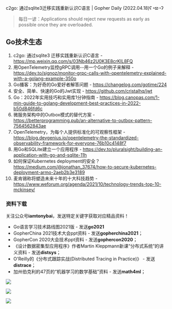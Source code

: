 c2go: 通过sqlite3迁移实践重新认识C语言 | Gopher Daily (2022.04.18)ʕ◔ϖ◔ʔ

>每日一谚：Applications should reject new requests as early as possible once they are overloaded.

## Go技术生态

1. c2go: 通过sqlite3 迁移实践重新认识C语言 - https://mp.weixin.qq.com/s/03Nb46z2U0K3E8crKIL8FQ
2. 用OpenTelemetry监控gRPC调用--用一个Go的例子来解释 - https://dev.to/signoz/monitor-grpc-calls-with-opentelemetry-explained-with-a-golang-example-350o
3. Go播客：为好奇的Go爱好者解答问题 - https://changelog.com/gotime/224
4. 安全、简单、快速的Go的Jwt实现 - https://github.com/cristalhq/jwt
5. Go：2022年实用技巧和实用库1分钟指南 - https://blog.canopas.com/1-min-guide-to-golang-development-best-practices-in-2022-b50d846fd6c
6. 微服务架构中的Outbox模式的替代方案 - https://betterprogramming.pub/an-alternative-to-outbox-pattern-7564562843ae
7. OpenTelemetry，为每个人提供标准化的可观察性框架 - https://blog.devgenius.io/opentelemetry-the-standardized-observability-framework-for-everyone-76b10c4148f7
8. 用Go和SQLite建立一个应用程序 - https://dev.to/pluralsight/building-an-application-with-go-and-sqlite-11h
9. 如何保证Kubernetes deployment的安全？ https://medium.com/@jonathan_37674/how-to-secure-kubernetes-deployment-armo-2aeb2b3e3189
10. 麦肯锡称将塑造未来十年的十大科技趋势 - https://www.weforum.org/agenda/2021/10/technology-trends-top-10-mckinsey/

### 资料下载

关注公众号**iamtonybai**，发送特定关键字获取对应精品资料！

* Go语言学习技术路线图2021版 - 发送**go2021**
* GopherChina 2021技术大会ppt资料 - 发送**gopherchina2021**；
* GopherCon 2020大会技术ppt资料 - 发送**gophercon2020**；
* 《设计数据密集型应用程序》作者Martin Kleppmann新课“分布式系统”的讲义资料 - 发送**distsys**；
* O'Reilly的《分布式跟踪实战(Distributed Tracing in Practice)》 - 发送**distrace**；
* 加州伯克利的47页的“机器学习的数学基础”资料 - 发送**math4ml**；

![](https://mmbiz.qpic.cn/mmbiz_png/cH6WzfQ94mb54jsFJZ3Knmz8obUsf3PBShthmdSw5E01TcYmUReGkj0BWpxHak1HlnlzHvLmKax53YSGr7aNlA/0?wx_fmt=png)

![](https://mmbiz.qpic.cn/mmbiz_png/cH6WzfQ94mZsOgPXTXZgWiaE03ib9r9WFJXC6xJCA5Y6VSesOZqlGxYfODibvR7UPGxiaM7SZZNQZkRtggPXEfBdwQ/0?wx_fmt=png)

![](https://mmbiz.qpic.cn/mmbiz_png/cH6WzfQ94mb54jsFJZ3Knmz8obUsf3PBrSoqeMvoWCticN2cpU64fJ0FYQdXJhP7ia7WRh8628uOAsQYeE2NibRRw/0?wx_fmt=png)

